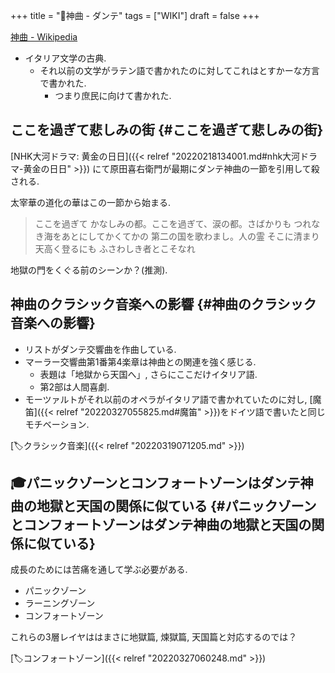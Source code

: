 +++
title = "📝神曲 - ダンテ"
tags = ["WIKI"]
draft = false
+++

[神曲 - Wikipedia](https://ja.wikipedia.org/wiki/%E7%A5%9E%E6%9B%B2)

-   イタリア文学の古典.
    -   それ以前の文学がラテン語で書かれたのに対してこれはとすかーな方言で書かれた.
        -   つまり庶民に向けて書かれた.


## ここを過ぎて悲しみの街 {#ここを過ぎて悲しみの街}

[NHK大河ドラマ: 黄金の日日]({{< relref "20220218134001.md#nhk大河ドラマ-黄金の日日" >}}) にて原田喜右衛門が最期にダンテ神曲の一節を引用して殺される.

太宰華の道化の華はこの一節から始まる.

> ここを過ぎて かなしみの都。ここを過ぎて、涙の都。さばかりも つれなき海をあとにしてかくてかの 第二の国を歌わまし。人の霊 そこに清まり天高く登るにも ふさわしき者とこそなれ

地獄の門をくぐる前のシーンか？(推測).


## 神曲のクラシック音楽への影響 {#神曲のクラシック音楽への影響}

-   リストがダンテ交響曲を作曲している.
-   マーラー交響曲第1番第4楽章は神曲との関連を強く感じる.
    -   表題は「地獄から天国へ」, さらにここだけイタリア語.
    -   第2部は人間喜劇.
-   モーツァルトがそれ以前のオペラがイタリア語で書かれていたのに対し, [魔笛]({{< relref "20220327055825.md#魔笛" >}})をドイツ語で書いたと同じモチベーション.

[🏷クラシック音楽]({{< relref "20220319071205.md" >}})


## 🎓パニックゾーンとコンフォートゾーンはダンテ神曲の地獄と天国の関係に似ている {#パニックゾーンとコンフォートゾーンはダンテ神曲の地獄と天国の関係に似ている}

成長のためには苦痛を通して学ぶ必要がある.

-   パニックゾーン
-   ラーニングゾーン
-   コンフォートゾーン

これらの3層レイヤははまさに地獄篇, 煉獄篇, 天国篇と対応するのでは？

[🏷コンフォートゾーン]({{< relref "20220327060248.md" >}})
